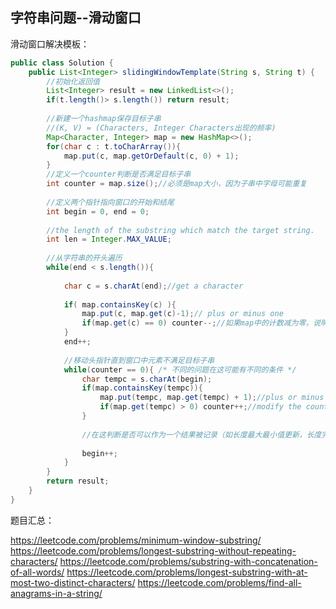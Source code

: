 ## 字符串问题--滑动窗口

滑动窗口解决模板：

```java
public class Solution {
    public List<Integer> slidingWindowTemplate(String s, String t) {
        //初始化返回值
        List<Integer> result = new LinkedList<>();
        if(t.length()> s.length()) return result;
        
        //新建一个hashmap保存目标子串
        //(K, V) = (Characters, Integer Characters出现的频率)
        Map<Character, Integer> map = new HashMap<>();
        for(char c : t.toCharArray()){
            map.put(c, map.getOrDefault(c, 0) + 1);
        }
        //定义一个counter判断是否满足目标子串
        int counter = map.size();//必须是map大小，因为子串中字母可能重复
        
        //定义两个指针指向窗口的开始和结尾
        int begin = 0, end = 0;
        
        //the length of the substring which match the target string.
        int len = Integer.MAX_VALUE; 
        
        //从字符串的开头遍历
        while(end < s.length()){
            
            char c = s.charAt(end);//get a character
            
            if( map.containsKey(c) ){
                map.put(c, map.get(c)-1);// plus or minus one
                if(map.get(c) == 0) counter--;//如果map中的计数减为零，说明匹配了一个元素
            }
            end++;
            
            //移动头指针直到窗口中元素不满足目标子串
            while(counter == 0){ /* 不同的问题在这可能有不同的条件 */
                char tempc = s.charAt(begin);
                if(map.containsKey(tempc)){
                    map.put(tempc, map.get(tempc) + 1);//plus or minus one
                    if(map.get(tempc) > 0) counter++;//modify the counter according the requirement(different condition).
                }
                
                //在这判断是否可以作为一个结果被记录（如长度最大最小值更新，长度完全匹配判断）
                
                begin++;
            }
        }
        return result;
    }
}
```

题目汇总：

https://leetcode.com/problems/minimum-window-substring/
https://leetcode.com/problems/longest-substring-without-repeating-characters/
https://leetcode.com/problems/substring-with-concatenation-of-all-words/
https://leetcode.com/problems/longest-substring-with-at-most-two-distinct-characters/
https://leetcode.com/problems/find-all-anagrams-in-a-string/

